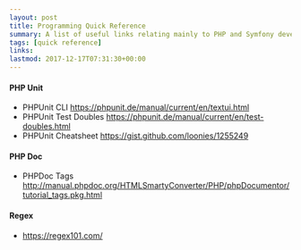 ```yaml
---
layout: post
title: Programming Quick Reference
summary: A list of useful links relating mainly to PHP and Symfony development. 
tags: [quick reference]
links:
lastmod: 2017-12-17T07:31:30+00:00 
---
```


#### PHP Unit
- PHPUnit CLI https://phpunit.de/manual/current/en/textui.html
- PHPUnit Test Doubles https://phpunit.de/manual/current/en/test-doubles.html
- PHPUnit Cheatsheet https://gist.github.com/loonies/1255249

#### PHP Doc
- PHPDoc Tags http://manual.phpdoc.org/HTMLSmartyConverter/PHP/phpDocumentor/tutorial_tags.pkg.html

#### Regex
- https://regex101.com/



